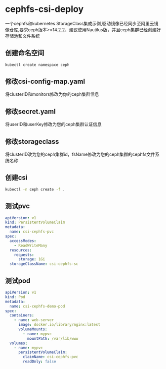 #  cephfs-csi-deploy
一个cephfs和kubernetes StorageClass集成示例,驱动镜像已经同步至阿里云镜像仓库,要求ceph版本>=14.2.2，建议使用Nautilus版，并且ceph集群已经创建好存储池和文件系统
## 创建命名空间
```bash
kubectl create namespace ceph
```
## 修改csi-config-map.yaml
将clusterID和monitors修改为你的ceph集群信息
## 修改secret.yaml
将userID和userKey修改为您的ceph集群认证信息
## 修改storageclass
将clusterID改为您的ceph集群id，fsName修改为您的ceph集群的cephfs文件系统名称
## 创建csi
```bash
kubectl -n ceph create -f .
```
## 测试pvc
```yaml
apiVersion: v1
kind: PersistentVolumeClaim
metadata:
  name: csi-cephfs-pvc
spec:
  accessModes:
    - ReadWriteMany
  resources:
    requests:
      storage: 1Gi
  storageClassName: csi-cephfs-sc
```
## 测试pod
```yaml
apiVersion: v1
kind: Pod
metadata:
  name: csi-cephfs-demo-pod
spec:
  containers:
    - name: web-server
      image: docker.io/library/nginx:latest
      volumeMounts:
        - name: mypvc
          mountPath: /var/lib/www
  volumes:
    - name: mypvc
      persistentVolumeClaim:
        claimName: csi-cephfs-pvc
        readOnly: false
```
